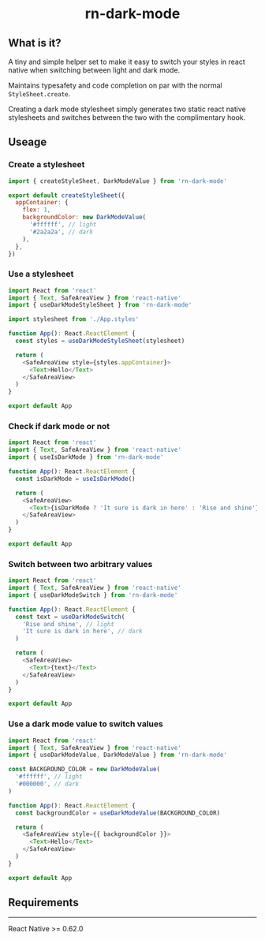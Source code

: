 <h1 align="center">rn-dark-mode</h1>

## What is it?

A tiny and simple helper set to make it easy to switch your styles in react native when switching between light and dark mode.

Maintains typesafety and code completion on par with the normal `StyleSheet.create`.

Creating a dark mode stylesheet simply generates two static react native stylesheets and switches between the two with the complimentary hook.

## Useage

### Create a stylesheet

```javascript
import { createStyleSheet, DarkModeValue } from 'rn-dark-mode'

export default createStyleSheet({
  appContainer: {
    flex: 1,
    backgroundColor: new DarkModeValue(
      '#ffffff', // light
      '#2a2a2a', // dark
    ),
  },
})
```

### Use a stylesheet

```javascript
import React from 'react'
import { Text, SafeAreaView } from 'react-native'
import { useDarkModeStyleSheet } from 'rn-dark-mode'

import stylesheet from './App.styles'

function App(): React.ReactElement {
  const styles = useDarkModeStyleSheet(stylesheet)

  return (
    <SafeAreaView style={styles.appContainer}>
      <Text>Hello</Text>
    </SafeAreaView>
  )
}

export default App
```

### Check if dark mode or not

```javascript
import React from 'react'
import { Text, SafeAreaView } from 'react-native'
import { useIsDarkMode } from 'rn-dark-mode'

function App(): React.ReactElement {
  const isDarkMode = useIsDarkMode()

  return (
    <SafeAreaView>
      <Text>{isDarkMode ? 'It sure is dark in here' : 'Rise and shine'}</Text>
    </SafeAreaView>
  )
}

export default App
```

### Switch between two arbitrary values

```javascript
import React from 'react'
import { Text, SafeAreaView } from 'react-native'
import { useDarkModeSwitch } from 'rn-dark-mode'

function App(): React.ReactElement {
  const text = useDarkModeSwitch(
    'Rise and shine', // light
    'It sure is dark in here', // dark
  )

  return (
    <SafeAreaView>
      <Text>{text}</Text>
    </SafeAreaView>
  )
}

export default App
```

### Use a dark mode value to switch values

```javascript
import React from 'react'
import { Text, SafeAreaView } from 'react-native'
import { useDarkModeValue, DarkModeValue } from 'rn-dark-mode'

const BACKGROUND_COLOR = new DarkModeValue(
  '#ffffff', // light
  '#000000', // dark
)

function App(): React.ReactElement {
  const backgroundColor = useDarkModeValue(BACKGROUND_COLOR)

  return (
    <SafeAreaView style={{ backgroundColor }}>
      <Text>Hello</Text>
    </SafeAreaView>
  )
}

export default App
```

## Requirements

---

React Native >= 0.62.0
